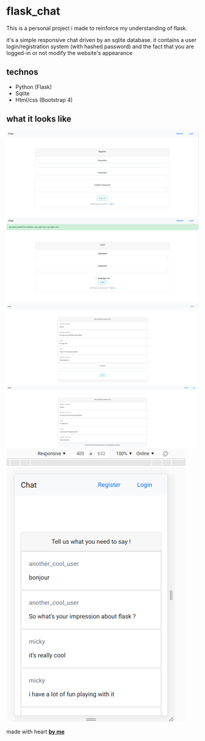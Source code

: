# flask_chat

This is a personal project i made to reinforce my understanding of flask.

it's a simple responsive chat driven by an sqlite database. it contains a user login/registration system (with hashed password) and the fact that you are logged-in or not modify the website's appearance

## technos

- Python (Flask)
- Sqlite
- Html/css (Bootstrap 4)

## what it looks like 

![screenshot1](screen1.png)
![screenshot2](screen2.png)
![screenshot3](screen3.png)
![screenshot4](screen4.png)
![screenshot5](screen5.png)

made with heart [__by me__](https://mickycompanie.github.io./)
